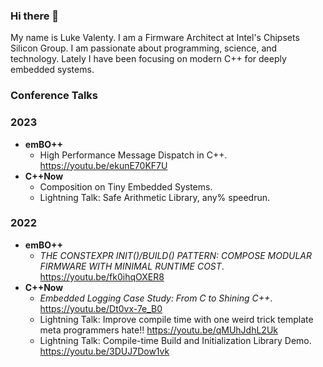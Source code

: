 ### Hi there 👋

My name is Luke Valenty. I am a Firmware Architect at Intel's Chipsets Silicon Group. I am passionate about programming, science, and technology. Lately I have been focusing on modern C++ for deeply embedded systems.

### Conference Talks

### 2023
- __emBO++__
  - High Performance Message Dispatch in C++. https://youtu.be/ekunE70KF7U
- __C++Now__
  - Composition on Tiny Embedded Systems.
  - Lightning Talk: Safe Arithmetic Library, any% speedrun.

### 2022
- __emBO++__
  - _THE CONSTEXPR INIT()/BUILD() PATTERN: COMPOSE MODULAR FIRMWARE WITH MINIMAL RUNTIME COST_. https://youtu.be/fk0ihqOXER8
- __C++Now__
  - _Embedded Logging Case Study: From C to Shining C++_. https://youtu.be/Dt0vx-7e_B0
  - Lightning Talk: Improve compile time with one weird trick template meta programmers hate!! https://youtu.be/qMUhJdhL2Uk
  - Lightning Talk: Compile-time Build and Initialization Library Demo. https://youtu.be/3DUJ7Dow1vk

<!--
**lukevalenty/lukevalenty** is a ✨ _special_ ✨ repository because its `README.md` (this file) appears on your GitHub profile.

Here are some ideas to get you started:

- 🔭 I’m currently working on ...
- 🌱 I’m currently learning ...
- 👯 I’m looking to collaborate on ...
- 🤔 I’m looking for help with ...
- 💬 Ask me about ...
- 📫 How to reach me: ...
- 😄 Pronouns: ...
- ⚡ Fun fact: ...
-->

